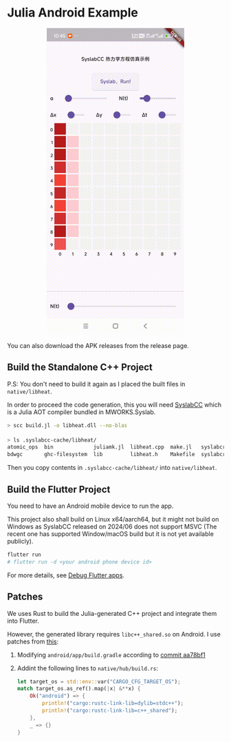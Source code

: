# Julia Android Example

<!-- load static/output.gif and center it -->
<center>
    <img src="static/output.gif">
</center>

You can also download the APK releases from the release page.

## Build the Standalone C++ Project

P.S: You don't need to build it again as I placed the built files in `native/libheat`.

In order to proceed the code generation, this you will need [SyslabCC](https://www.tongyuan.cc/Download) which is a Julia AOT compiler bundled in MWORKS.Syslab.

```bash
> scc build.jl -o libheat.dll --no-blas

> ls .syslabcc-cache/libheat/
atomic_ops  bin             juliamk.jl  libheat.cpp  make.jl   syslabcrt-dylib       syslabcrt-io
bdwgc       ghc-filesystem  lib         libheat.h    Makefile  syslabcrt-intrinsics  win32-implib
```

Then you copy contents in `.syslabcc-cache/libheat/` into `native/libheat`.

## Build the Flutter Project

You need to have an Android mobile device to run the app.

This project also shall build on Linux x64/aarch64, but it might not build on Windows as SyslabCC released on 2024/06 does not support MSVC (The recent one has supported Window/macOS build but it is not yet available publicly).

```bash
flutter run
# flutter run -d <your android phone device id>
```

For more details, see [Debug Flutter apps](https://docs.flutter.dev/testing/debugging).


## Patches

We uses Rust to build the Julia-generated C++ project and integrate them into Flutter.

However, the generated library requires `libc++_shared.so` on Android. I use patches from [this](https://github.com/Losses/rune/pull/26):

1. Modifying `android/app/build.gradle` according to [commit aa78bf1
](https://github.com/Losses/rune/commit/aa78bf17b3e73284a97165cdbf79c65c30dcc11b)

2. Addint the following lines to `native/hub/build.rs`:

    ```rust
    let target_os = std::env::var("CARGO_CFG_TARGET_OS");
    match target_os.as_ref().map(|x| &**x) {
        Ok("android") => {
            println!("cargo:rustc-link-lib=dylib=stdc++");
            println!("cargo:rustc-link-lib=c++_shared");
        },
        _ => {}
    }
    ```